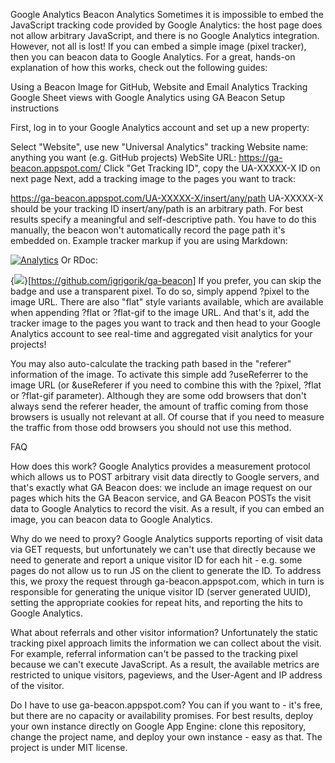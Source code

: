 Google Analytics Beacon Analytics
Sometimes it is impossible to embed the JavaScript tracking code provided by Google Analytics: the host page does not allow arbitrary JavaScript, and there is no Google Analytics integration. However, not all is lost! If you can embed a simple image (pixel tracker), then you can beacon data to Google Analytics. For a great, hands-on explanation of how this works, check out the following guides:

Using a Beacon Image for GitHub, Website and Email Analytics
Tracking Google Sheet views with Google Analytics using GA Beacon
Setup instructions

First, log in to your Google Analytics account and set up a new property:

Select "Website", use new "Universal Analytics" tracking
Website name: anything you want (e.g. GitHub projects)
WebSite URL: https://ga-beacon.appspot.com/
Click "Get Tracking ID", copy the UA-XXXXX-X ID on next page
Next, add a tracking image to the pages you want to track:

https://ga-beacon.appspot.com/UA-XXXXX-X/insert/any/path
UA-XXXXX-X should be your tracking ID
insert/any/path is an arbitrary path. For best results specify a meaningful and self-descriptive path. You have to do this manually, the beacon won't automatically record the page path it's embedded on.
Example tracker markup if you are using Markdown:

[![Analytics](https://ga-beacon.appspot.com/UA-XXXXX-X/welcome-page)](https://github.com/igrigorik/ga-beacon)
Or RDoc:

{<img src="https://ga-beacon.appspot.com/UA-XXXXX-X/welcome-page" />}[https://github.com/igrigorik/ga-beacon]
If you prefer, you can skip the badge and use a transparent pixel. To do so, simply append ?pixel to the image URL. There are also "flat" style variants available, which are available when appending ?flat or ?flat-gif to the image URL. And that's it, add the tracker image to the pages you want to track and then head to your Google Analytics account to see real-time and aggregated visit analytics for your projects!

You may also auto-calculate the tracking path based in the "referer" information of the image. To activate this simple add ?useReferrer to the image URL (or &useReferer if you need to combine this with the ?pixel, ?flat or ?flat-gif parameter). Although they are some odd browsers that don't always send the referer header, the amount of traffic coming from those browsers is usually not relevant at all. Of course that if you need to measure the traffic from those odd browsers you should not use this method.

FAQ

How does this work? Google Analytics provides a measurement protocol which allows us to POST arbitrary visit data directly to Google servers, and that's exactly what GA Beacon does: we include an image request on our pages which hits the GA Beacon service, and GA Beacon POSTs the visit data to Google Analytics to record the visit. As a result, if you can embed an image, you can beacon data to Google Analytics.

Why do we need to proxy? Google Analytics supports reporting of visit data via GET requests, but unfortunately we can't use that directly because we need to generate and report a unique visitor ID for each hit - e.g. some pages do not allow us to run JS on the client to generate the ID. To address this, we proxy the request through ga-beacon.appspot.com, which in turn is responsible for generating the unique visitor ID (server generated UUID), setting the appropriate cookies for repeat hits, and reporting the hits to Google Analytics.

What about referrals and other visitor information? Unfortunately the static tracking pixel approach limits the information we can collect about the visit. For example, referral information can't be passed to the tracking pixel because we can't execute JavaScript. As a result, the available metrics are restricted to unique visitors, pageviews, and the User-Agent and IP address of the visitor.

Do I have to use ga-beacon.appspot.com? You can if you want to - it's free, but there are no capacity or availability promises. For best results, deploy your own instance directly on Google App Engine: clone this repository, change the project name, and deploy your own instance - easy as that. The project is under MIT license.
